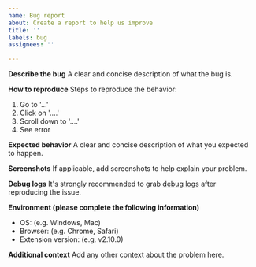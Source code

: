 ```yaml
---
name: Bug report
about: Create a report to help us improve
title: ''
labels: bug
assignees: ''

---
```


**Describe the bug**
A clear and concise description of what the bug is.

**How to reproduce**
Steps to reproduce the behavior:
1. Go to '...'
2. Click on '....'
3. Scroll down to '....'
4. See error

**Expected behavior**
A clear and concise description of what you expected to happen.

**Screenshots**
If applicable, add screenshots to help explain your problem.

**Debug logs**
It's strongly recommended to grab [debug logs](https://github.com/web-scrobbler/web-scrobbler/wiki/Debug-the-extension) after reproducing the issue.

**Environment (please complete the following information)**
-   OS: (e.g. Windows, Mac)
-   Browser: (e.g. Chrome, Safari)
-   Extension version: (e.g. v2.10.0)

**Additional context**
Add any other context about the problem here.
